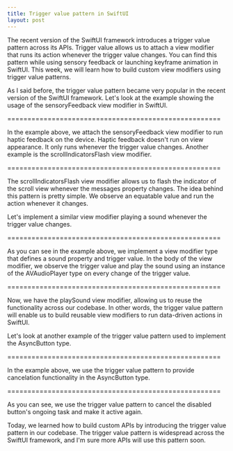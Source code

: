 ```yaml
---
title: Trigger value pattern in SwiftUI
layout: post
---
```


The recent version of the SwiftUI framework introduces a trigger value pattern across its APIs. Trigger value allows us to attach a view modifier that runs its action whenever the trigger value changes. You can find this pattern while using sensory feedback or launching keyframe animation in SwiftUI. This week, we will learn how to build custom view modifiers using trigger value patterns.

As I said before, the trigger value pattern became very popular in the recent version of the SwiftUI framework. Let's look at the example showing the usage of the sensoryFeedback view modifier in SwiftUI.

=====================================================

In the example above, we attach the sensoryFeedback view modifier to run haptic feedback on the device. Haptic feedback doesn't run on view appearance. It only runs whenever the trigger value changes. Another example is the scrollIndicatorsFlash view modifier.

=====================================================

The scrollIndicatorsFlash view modifier allows us to flash the indicator of the scroll view whenever the messages property changes. The idea behind this pattern is pretty simple. We observe an equatable value and run the action whenever it changes.

Let's implement a similar view modifier playing a sound whenever the trigger value changes.

=====================================================

As you can see in the example above, we implement a view modifier type that defines a sound property and trigger value. In the body of the view modifier, we observe the trigger value and play the sound using an instance of the AVAudioPlayer type on every change of the trigger value.

=====================================================

Now, we have the playSound view modifier, allowing us to reuse the functionality across our codebase. In other words, the trigger value pattern will enable us to build reusable view modifiers to run data-driven actions in SwiftUI.

Let's look at another example of the trigger value pattern used to implement the AsyncButton type.

=====================================================

In the example above, we use the trigger value pattern to provide cancelation functionality in the AsyncButton type.

=====================================================

As you can see, we use the trigger value pattern to cancel the disabled button's ongoing task and make it active again.

Today, we learned how to build custom APIs by introducing the trigger value pattern in our codebase. The trigger value pattern is widespread across the SwiftUI framework, and I'm sure more APIs will use this pattern soon.
